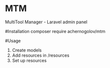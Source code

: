 # MTM
MultiTool Manager - Laravel admin panel

#Installation
composer require achernogolov/mtm

#Usage

1. Create models
2. Add resources in /resources
3. Set up resources 
